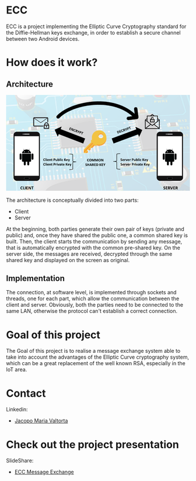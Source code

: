 # ECC

ECC is a project implementing the Elliptic Curve Cryptography standard for the Diffie-Hellman keys exchange, in order to establish a secure channel between two Android devices.

# How does it work?
## Architecture
![](img/architecture.png)

The architecture is conceptually divided into two parts:
* Client 
* Server

At the beginning, both parties generate their own pair of keys (private and public) and, once they have shared the public one, a common shared key is built.
Then, the client starts the communication by sending any message, that is automatically encrypted with the common pre-shared key. On the server side, the messages are received, decrypted through the same shared key and displayed on the screen as original.

## Implementation
The connection, at software level, is implemented through sockets and threads, one for each part, which allow the communication between the client and server. Obviously, both the parties need to be connected to the same LAN, otherwise the protocol can't establish a correct connection.

# Goal of this project
The Goal of this project is to realise a message exchange system able to take into account the advantages of the Elliptic Curve cryptography system, which can be a great replacement of the well known RSA, especially in the IoT area.

# Contact
Linkedin:
 * [Jacopo Maria Valtorta](https://www.linkedin.com/in/jacopo-maria-valtorta)

# Check out the project presentation
SlideShare: 
  * [ECC Message Exchange](https://www.slideshare.net/JacopoMariaValtorta/elliptic-curve-cryptography-message-exchange)
